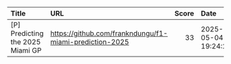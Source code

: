 | Title                            | URL                                                     |   Score | Date                |
|:---------------------------------|:--------------------------------------------------------|--------:|:--------------------|
| [P] Predicting the 2025 Miami GP | https://github.com/frankndungu/f1-miami-prediction-2025 |      33 | 2025-05-04 19:24:29 |